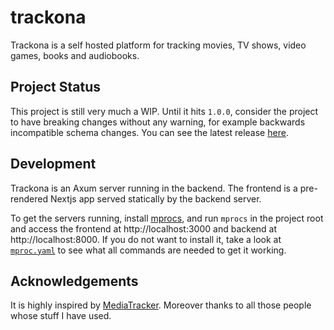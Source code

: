 # trackona

Trackona is a self hosted platform for tracking movies, TV shows, video games,
books and audiobooks.

## Project Status

This project is still very much a WIP. Until it hits `1.0.0`, consider the project
to have breaking changes without any warning, for example backwards incompatible
schema changes. You can see the latest release
[here](https://github.com/IgnisDa/trackona/releases).

## Development

Trackona is an Axum server running in the backend. The frontend is a pre-rendered
Nextjs app served statically by the backend server.

To get the servers running, install [mprocs](https://github.com/pvolok/mprocs),
and run `mprocs` in the project root and access the frontend at
http://localhost:3000 and backend at http://localhost:8000. If you do not want
to install it, take a look at [`mproc.yaml`](./mprocs.yaml) to see what all
commands are needed to get it working.

## Acknowledgements

It is highly inspired by [MediaTracker](https://github.com/bonukai/MediaTracker).
Moreover thanks to all those people whose stuff I have used.
